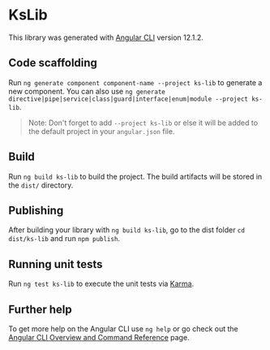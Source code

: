 # KsLib

This library was generated with [Angular CLI](https://github.com/angular/angular-cli) version 12.1.2.

## Code scaffolding

Run `ng generate component component-name --project ks-lib` to generate a new component. You can also use `ng generate directive|pipe|service|class|guard|interface|enum|module --project ks-lib`.
> Note: Don't forget to add `--project ks-lib` or else it will be added to the default project in your `angular.json` file. 

## Build

Run `ng build ks-lib` to build the project. The build artifacts will be stored in the `dist/` directory.

## Publishing

After building your library with `ng build ks-lib`, go to the dist folder `cd dist/ks-lib` and run `npm publish`.

## Running unit tests

Run `ng test ks-lib` to execute the unit tests via [Karma](https://karma-runner.github.io).

## Further help

To get more help on the Angular CLI use `ng help` or go check out the [Angular CLI Overview and Command Reference](https://angular.io/cli) page.
